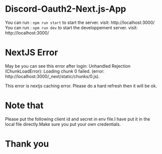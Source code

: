 # Discord-Oauth2-Next.js-App
You can run : `npm run start` to start the server. visit: http://localhost:3000/
You can run : `npm run dev` to start the developpement server. visit: http://localhost:3000/

# NextJS Error
May be you can see this error after login: Unhandled Rejection (ChunkLoadError): Loading chunk 0 failed.
(error: http://localhost:3000/_next/static/chunks/0.js).

This error is nextjs caching error. Please do a hard refresh then it will be ok.

# Note that
Please put the following client id and secret in env file.I have put it in the local file directly.Make sure you put your own credentials.

# Thank you